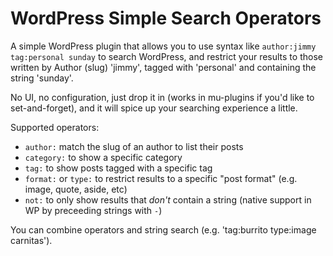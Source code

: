 WordPress Simple Search Operators
=================================

A simple WordPress plugin that allows you to use syntax like `author:jimmy tag:personal sunday` to search WordPress, and restrict your results to those written by Author (slug) 'jimmy', tagged with 'personal' and containing the string 'sunday'.

No UI, no configuration, just drop it in (works in mu-plugins if you'd like to set-and-forget), and it will spice up your searching experience a little.

Supported operators:

- `author:` match the slug of an author to list their posts
- `category:` to show a specific category
- `tag:` to show posts tagged with a specific tag
- `format:` or `type:` to restrict results to a specific "post format" (e.g. image, quote, aside, etc)
- `not:` to only show results that _don't_ contain a string (native support in WP by preceeding strings with `-`)

You can combine operators and string search (e.g. 'tag:burrito type:image carnitas').
